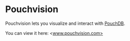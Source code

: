 Pouchvision
=====

Pouchvision lets you visualize and interact with [PouchDB](www.pouchdb.com).

You can view it here: <www.pouchvision.com>
